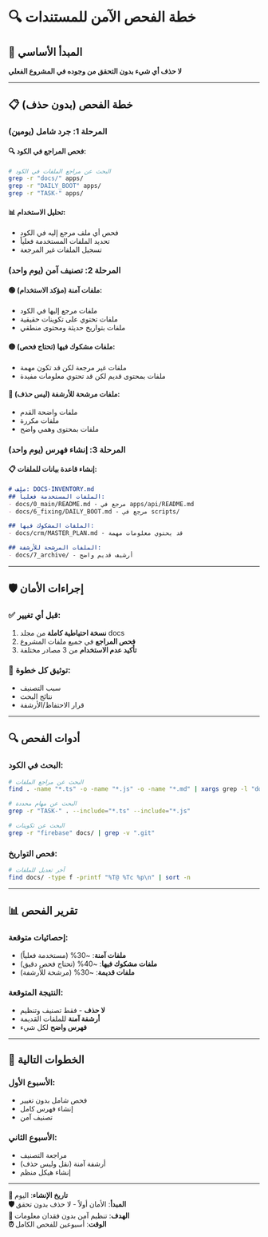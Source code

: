 # 🔍 خطة الفحص الآمن للمستندات

## 🎯 **المبدأ الأساسي**
**لا حذف أي شيء بدون التحقق من وجوده في المشروع الفعلي**

---

## 📋 **خطة الفحص (بدون حذف)**

### **المرحلة 1: جرد شامل (يومين)**

#### **🔍 فحص المراجع في الكود:**
```bash
# البحث عن مراجع الملفات في الكود
grep -r "docs/" apps/
grep -r "DAILY_BOOT" apps/
grep -r "TASK-" apps/
```

#### **📊 تحليل الاستخدام:**
- فحص أي ملف مرجع إليه في الكود
- تحديد الملفات المستخدمة فعلياً
- تسجيل الملفات غير المرجعة

### **المرحلة 2: تصنيف آمن (يوم واحد)**

#### **🟢 ملفات آمنة (مؤكد الاستخدام):**
- ملفات مرجع إليها في الكود
- ملفات تحتوي على تكوينات حقيقية
- ملفات بتواريخ حديثة ومحتوى منطقي

#### **🟡 ملفات مشكوك فيها (تحتاج فحص):**
- ملفات غير مرجعة لكن قد تكون مهمة
- ملفات بمحتوى قديم لكن قد تحتوي معلومات مفيدة

#### **🔴 ملفات مرشحة للأرشفة (ليس حذف):**
- ملفات واضحة القدم
- ملفات مكررة
- ملفات بمحتوى وهمي واضح

### **المرحلة 3: إنشاء فهرس (يوم واحد)**

#### **📋 إنشاء قاعدة بيانات للملفات:**
```markdown
# ملف: DOCS-INVENTORY.md
## الملفات المستخدمة فعلياً:
- docs/0_main/README.md - مرجع في apps/api/README.md
- docs/6_fixing/DAILY_BOOT.md - مرجع في scripts/

## الملفات المشكوك فيها:
- docs/crm/MASTER_PLAN.md - قد يحتوي معلومات مهمة

## الملفات المرشحة للأرشفة:
- docs/7_archive/ - أرشيف قديم واضح
```

---

## 🛡️ **إجراءات الأمان**

### **✅ قبل أي تغيير:**
1. **نسخة احتياطية كاملة** من مجلد docs
2. **فحص المراجع** في جميع ملفات المشروع
3. **تأكيد عدم الاستخدام** من 3 مصادر مختلفة

### **📝 توثيق كل خطوة:**
- سبب التصنيف
- نتائج البحث
- قرار الاحتفاظ/الأرشفة

---

## 🔍 **أدوات الفحص**

### **البحث في الكود:**
```bash
# البحث عن مراجع الملفات
find . -name "*.ts" -o -name "*.js" -o -name "*.md" | xargs grep -l "docs/"

# البحث عن مهام محددة
grep -r "TASK-" . --include="*.ts" --include="*.js"

# البحث عن تكوينات
grep -r "firebase" docs/ | grep -v ".git"
```

### **فحص التواريخ:**
```bash
# آخر تعديل للملفات
find docs/ -type f -printf "%T@ %Tc %p\n" | sort -n
```

---

## 📊 **تقرير الفحص**

### **إحصائيات متوقعة:**
- **ملفات آمنة**: ~30% (مستخدمة فعلياً)
- **ملفات مشكوك فيها**: ~40% (تحتاج فحص دقيق)
- **ملفات قديمة**: ~30% (مرشحة للأرشفة)

### **النتيجة المتوقعة:**
- **لا حذف** - فقط تصنيف وتنظيم
- **أرشفة آمنة** للملفات القديمة
- **فهرس واضح** لكل شيء

---

## 🎯 **الخطوات التالية**

### **الأسبوع الأول:**
- فحص شامل بدون تغيير
- إنشاء فهرس كامل
- تصنيف آمن

### **الأسبوع الثاني:**
- مراجعة التصنيف
- أرشفة آمنة (نقل وليس حذف)
- إنشاء هيكل منظم

---

**📅 تاريخ الإنشاء**: اليوم  
**🛡️ المبدأ**: الأمان أولاً - لا حذف بدون تحقق  
**🎯 الهدف**: تنظيم آمن بدون فقدان معلومات  
**⏰ الوقت**: أسبوعين للفحص الكامل